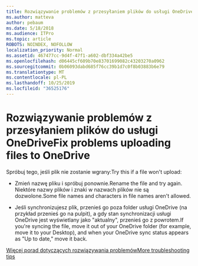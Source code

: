 ```yaml
---
title: Rozwiązywanie problemów z przesyłaniem plików do usługi OneDrive
ms.author: matteva
author: pebaum
ms.date: 5/18/2018
ms.audience: ITPro
ms.topic: article
ROBOTS: NOINDEX, NOFOLLOW
localization_priority: Normal
ms.assetid: 467477cc-9d4f-47f1-a602-dbf334a42be5
ms.openlocfilehash: d06445cf609b70e83701699082c43203270a0962
ms.sourcegitcommit: 0b06093dabd685f76cc39b1d7c0f8b03883b6e79
ms.translationtype: MT
ms.contentlocale: pl-PL
ms.lasthandoff: 10/25/2019
ms.locfileid: "36525176"
---
```

# <a name="fix-problems-uploading-files-to-onedrive"></a><span data-ttu-id="3b3e4-102">Rozwiązywanie problemów z przesyłaniem plików do usługi OneDrive</span><span class="sxs-lookup"><span data-stu-id="3b3e4-102">Fix problems uploading files to OneDrive</span></span>

<span data-ttu-id="3b3e4-103">Spróbuj tego, jeśli plik nie zostanie wgrany:</span><span class="sxs-lookup"><span data-stu-id="3b3e4-103">Try this if a file won't upload:</span></span>
  
- <span data-ttu-id="3b3e4-104">Zmień nazwę pliku i spróbuj ponownie.</span><span class="sxs-lookup"><span data-stu-id="3b3e4-104">Rename the file and try again.</span></span> <span data-ttu-id="3b3e4-105">Niektóre nazwy plików i znaki w nazwach plików nie są dozwolone.</span><span class="sxs-lookup"><span data-stu-id="3b3e4-105">Some file names and characters in file names aren't allowed.</span></span> 
    
- <span data-ttu-id="3b3e4-106">Jeśli synchronizujesz plik, przenieś go poza folder usługi OneDrive (na przykład przenieś go na pulpit), a gdy stan synchronizacji usługi OneDrive jest wyświetlany jako "aktualny", przenieś go z powrotem.</span><span class="sxs-lookup"><span data-stu-id="3b3e4-106">If you're syncing the file, move it out of your OneDrive folder (for example, move it to your Desktop), and when your OneDrive sync status appears as "Up to date," move it back.</span></span> 
    
[<span data-ttu-id="3b3e4-107">Więcej porad dotyczących rozwiązywania problemów</span><span class="sxs-lookup"><span data-stu-id="3b3e4-107">More troubleshooting tips</span></span>](https://go.microsoft.com/fwlink/?linkid=873155)
  

